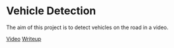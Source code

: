 # Vehicle Detection

The aim of this project is to detect vehicles on the road in a video.  

[Video](https://www.youtube.com/watch?v=Qo--y7DqCF4)
[Writeup](how-i-did-it.md)
